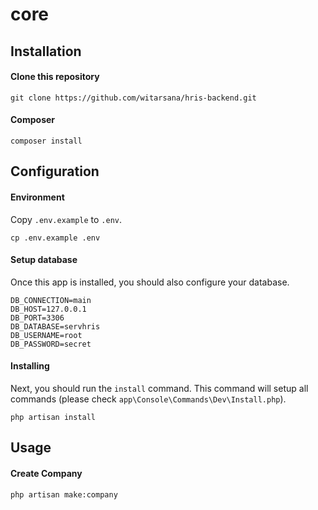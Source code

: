 # core
 
 ## Installation
 
 #### Clone this repository

```cli
git clone https://github.com/witarsana/hris-backend.git
```

#### Composer

```cli
composer install 	
```

## Configuration

#### Environment

Copy `.env.example` to `.env`.

```cli
cp .env.example .env
```

#### Setup database

Once this app is installed, you should also configure your database.

```
DB_CONNECTION=main
DB_HOST=127.0.0.1
DB_PORT=3306
DB_DATABASE=servhris
DB_USERNAME=root
DB_PASSWORD=secret
```


#### Installing

Next, you should run the `install` command. This command will setup all commands (please check `app\Console\Commands\Dev\Install.php`).

```cli
php artisan install
```


## Usage

#### Create Company

```cli
php artisan make:company
```
